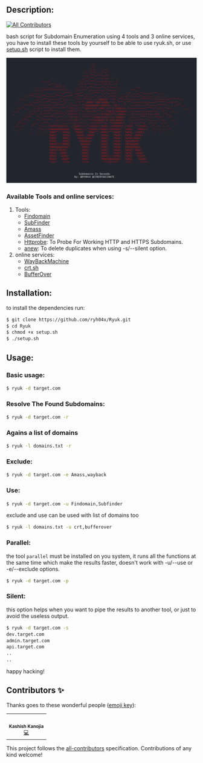 ## Description:
<!-- ALL-CONTRIBUTORS-BADGE:START - Do not remove or modify this section -->
[![All Contributors](https://img.shields.io/badge/all_contributors-5-orange.svg?style=flat-square)](#contributors-)
<!-- ALL-CONTRIBUTORS-BADGE:END -->

bash script for Subdomain Enumeration using 4 tools and 3 online services, you have to install these tools by yourself to be able to use ryuk.sh, or use [setup.sh](https://github.com/ryh04x/Ryuk/blob/master/setup.sh) script to install them.

![image](img.png)

### Available Tools and online services:

1. Tools:
	- [Findomain](https://github.com/Edu4rdSHL/findomain)
	- [SubFinder](https://github.com/projectdiscovery/subfinder)
	- [Amass](https://github.com/OWASP/Amass)
	- [AssetFinder](https://github.com/tomnomnom/assetfinder)
	- [Httprobe](https://github.com/tomnomnom/httprobe): To Probe For Working HTTP and HTTPS Subdomains.
	- [anew](https://github.com/tomnomnom/anew): To delete duplicates when using -s/--silent option.
1. online services:
	- [WayBackMachine](http://web.archive.org/)
	- [crt.sh](https://crt.sh/)
	- [BufferOver](https://dns.bufferover.run/)

## Installation:

to install the dependencies run:

```bash
$ git clone https://github.com/ryh04x/Ryuk.git
$ cd Ryuk
$ chmod +x setup.sh
$ ./setup.sh
```

## Usage:

### Basic usage:

```bash
$ ryuk -d target.com 
```

### Resolve The Found Subdomains:

```bash
$ ryuk -d target.com -r 
```

### Agains a list of domains

```bash
$ ryuk -l domains.txt -r
```

### Exclude:

```bash
$ ryuk -d target.com -e Amass,wayback
```

### Use:

```bash
$ ryuk -d target.com -u Findomain,Subfinder
```

exclude and use can be used with list of domains too 

```bash
$ ryuk -l domains.txt -u crt,bufferover
```

### Parallel:
the tool `parallel` must be installed on you system, it runs all the functions at the same time which make the results faster, doesn't work with -u/--use or -e/--exclude options.

```bash
$ ryuk -d target.com -p
```


### Silent:

this option helps when you want to pipe the results to another tool, or just to avoid the useless output.

```bash
$ ryuk -d target.com -s 
dev.target.com
admin.target.com
api.target.com
..
..
```

happy hacking!

## Contributors ✨

Thanks goes to these wonderful people ([emoji key](https://allcontributors.org/docs/en/emoji-key)):

<!-- ALL-CONTRIBUTORS-LIST:START - Do not remove or modify this section -->
<!-- prettier-ignore-start -->
<!-- markdownlint-disable -->
<table>
  <tr>
    <td align="center"><a href="https://github.com/secfb"><img src="https://avatars.githubusercontent.com/u/105162677?s=400&u=cb9a46dd4d17076dc18e90139743aa427814f888&v=40" width="100px;" alt=""/><br /><sub><b>Kashish Kanojia</b></sub></a><br /><a href="https://github.com/ryh04x/Ryuk/commits?author=secfb" title="Code">💻</a></td>
  </tr>
</table>

<!-- markdownlint-restore -->
<!-- prettier-ignore-end -->

<!-- ALL-CONTRIBUTORS-LIST:END -->

This project follows the [all-contributors](https://github.com/all-contributors/all-contributors) specification. Contributions of any kind welcome!
